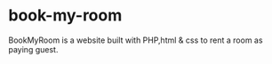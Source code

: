 # book-my-room
BookMyRoom is a website built with PHP,html &amp; css to rent a room as paying guest.
